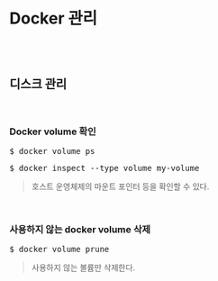 # Docker 관리
</br></br>

## 디스크 관리
</br>

### Docker volume 확인 
<pre>$ docker volume ps</pre>
<pre>$ docker inspect --type volume my-volume</pre>
> 호스트 운영체제의 마운트 포인터 등을 확인할 수 있다.

</br>

### 사용하지 않는 docker volume 삭제
<pre>$ docker volume prune</pre>
> 사용하지 않는 볼륨만 삭제한다.

</br>
